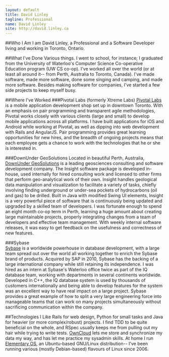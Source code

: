 ```yaml
---
layout: default
title: David Linley
tagline: Professional
name: David Linley
site: http://david.linley.ca
---
```


##Who I Am
I am David Linley, a Professional and a Software Developer living and working in Toronto, Ontario.

##What I've Done
Various things. I went to school, for instance; I graduated from the University of Waterloo's Computer Science Co-operative Education program (UW CS co-op). I've worked all over the world (or at least all around it-- from Perth, Australia to Toronto, Canada). I've made software, made more software, done some singing and camping, and made more software. Besides making software for companies, I've started a few side projects to keep myself busy.

##Where I've Worked
###Pivotal Labs (formerly Xtreme Labs)
[Pivotal Labs](http://pivotallabs.com/) is a mobile application development shop set up in downtown Toronto. With an emphasis on pair programming and transparent agile methodologies, Pivotal works closely with various clients (large and small) to develop mobile applications across all platforms. I have built applications for iOS and Android while working at Pivotal, as well as dipping into web development with Rails and AngularJS. Pair programming provides great learning opportunities for new hires, and the breadth of ongoing projects means that each employee gets a chance to work with the technologies that he or she is interested in.

###DownUnder GeoSolutions
Located in beautiful Perth, Australia, [DownUnder GeoSolutions](http://www.dugeo.com/) is a leading geosciences consulting and software development company. The Insight software package is developed in-house, used internally for hired consulting work and licensed to other firms that perform geo-analytical work of their own. Insight handles geological data manipulation and visualization to facilitate a variety of tasks, chiefly involving finding underground or under-sea pockets of hydrocarbons (oil and gas) to be drilled. Built in Java with modified Swing UI elements, Insight is a very powerful piece of software that is continuously being updated and upgraded by a skilled team of developers. I was fortunate enough to spend an eight month co-op term in Perth, learning a huge amount about creating large maintainable projects, properly integrating changes from a team of developers and effective team management. With weekly internal software releases, it was easy to get feedback on the usefulness and correctness of new features.

###Sybase	
[Sybase](http://www.sybase.com/) is a worldwide powerhouse in database development, with a large team spread out over the world all working together to enrich the Sybase brand of products. Acquired by SAP in 2010, Sybase has the backing of a large international company while still retaining its independence. I was hired as an intern at Sybase's Waterloo office twice as part of the IQ database team, working with departments in several continents worldwide. Developed in C++, the IQ database system is used by thousands of customers internationally and being able to develop features for the system was an excellent way to have real impact on a large project. Sybase provides a great example of how to split a very large engineering force into manageable teams that can work on many projects simultaneously without sacrificing communication within the company.

##Technologies I Like
Rails for web design, Python for small tasks and Java for heavier (or more complex/robust) projects. I find TDD to be quite beneficial on the whole, and RSpec usually keeps me from pulling out my hair while trying to write tests. [OwnCloud](http://owncloud.org/) lets me store and synchronize my data my way, and has let me practice my sysadmin skills. At home I run [Elementary OS](http://elementaryos.org/), an Ubuntu-based GNU/Linux distribution-- I've been running various (mostly Debian-based) flavours of Linux since 2006. 
